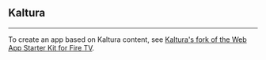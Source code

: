 ## Kaltura
---------------------------
To create an app based on Kaltura content, see [Kaltura's fork of the Web App Starter Kit for Fire TV](https://github.com/kaltura/web-app-starter-kit-for-fire-tv).
